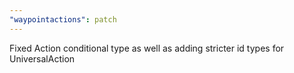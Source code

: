 ```yaml
---
"waypointactions": patch
---
```


Fixed Action conditional type as well as adding stricter id types for UniversalAction
